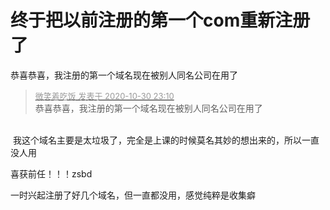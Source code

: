# 终于把以前注册的第一个com重新注册了


恭喜恭喜，我注册的第一个域名现在被别人同名公司在用了

<div class="quote"><blockquote><font size="2"><a href="https://www.hostloc.com/forum.php?mod=redirect&amp;goto=findpost&amp;pid=9378697&amp;ptid=760304" target="_blank"><font color="#999999">微笑着吃饭 发表于 2020-10-30 23:10</font></a></font><br />
恭喜恭喜，我注册的第一个域名现在被别人同名公司在用了</blockquote></div><br />
<img src="static/image/smiley/yct/022.gif" smilieid="42" border="0" alt="" /> 我这个域名主要是太垃圾了，完全是上课的时候莫名其妙的想出来的，所以一直没人用<img id="aimg_mRvl6" onclick="zoom(this, this.src, 0, 0, 0)" class="zoom" src="https://cdn.jsdelivr.net/gh/hishis/forum-master/public/images/patch.gif" onmouseover="img_onmouseoverfunc(this)" onload="thumbImg(this)" border="0" alt="" />

喜获前任！！！zsbd

一时兴起注册了好几个域名，但一直都没用，感觉纯粹是收集癖
